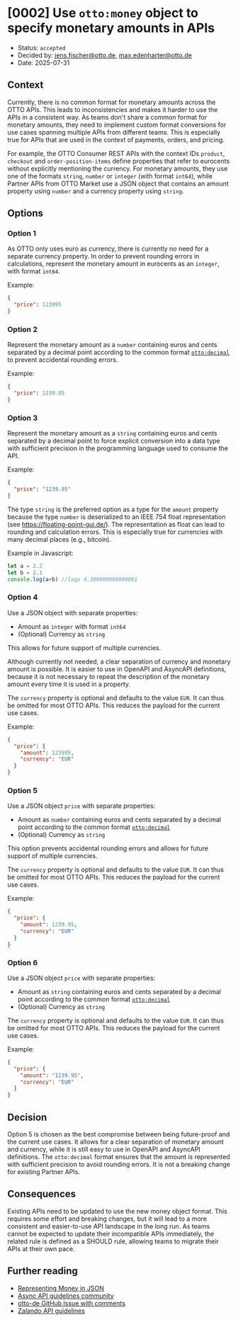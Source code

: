# [0002] Use `otto:money` object to specify monetary amounts in APIs

- Status: `accepted`
- Decided by: <jens.fischer@otto.de>, <max.edenharter@otto.de>
- Date: 2025-07-31

## Context

Currently, there is no common format for monetary amounts across the OTTO APIs. This leads to inconsistencies and makes it harder to use the APIs in a consistent way. As teams don't share a common format for monetary amounts, they need to implement custom format conversions for use cases spanning multiple APIs from different teams. This is especially true for APIs that are used in the context of payments, orders, and pricing.

For example, the OTTO Consumer REST APIs with the context IDs `product`, `checkout` and `order-position-items` define properties that refer to eurocents without explicitly mentioning the currency. For monetary amounts, they use one of the formats `string`, `number` or `integer` (with format `int64`), while Partner APIs from OTTO Market use a JSON object that contains an amount property using `number` and a currency property using `string`.

## Options

### Option 1

As OTTO only uses euro as currency, there is currently no need for a separate currency property.
In order to prevent rounding errors in calculations, represent the monetary amount in eurocents as an `integer`, with format `int64`.

Example:

```json
{
  "price": 123995
}
```

### Option 2

Represent the monetary amount as a `number` containing euros and cents separated by a decimal point according to the common format [`otto:decimal`][rule-R100079] to prevent accidental rounding errors.

Example:

```json
{
  "price": 1239.95
}
```

### Option 3

Represent the monetary amount as a `string` containing euros and cents separated by a decimal point to force explicit conversion into a data type with sufficient precision in the programming language used to consume the API.

Example:

```json
{
  "price": "1239.95"
}
```

The type `string` is the preferred option as a type for the `amount` property because the type `number` is deserialized to an IEEE 754 float representation (see https://floating-point-gui.de/).
The representation as float can lead to rounding and calculation errors.
This is especially true for currencies with many decimal places (e.g., bitcoin).

Example in Javascript:

```javascript
let a = 2.2
let b = 2.1
console.log(a+b) //logs 4.300000000000001
```

### Option 4

Use a JSON object with separate properties:

- Amount as `integer` with format `int64`
- (Optional) Currency as `string` 
  
This allows for future support of multiple currencies.

Although currently not needed, a clear separation of currency and monetary amount is possible.
It is easier to use in OpenAPI and AsyncAPI definitions, because it is not necessary to repeat the description of the monetary amount every time it is used in a property.

The `currency` property is optional and defaults to the value `EUR`. It can thus be omitted for most OTTO APIs. This reduces the payload for the current use cases.

Example:

```json
{
  "price": {
    "amount": 123995,
    "currency": "EUR"
  }
}
```

### Option 5

Use a JSON object `price` with separate properties:

- Amount as `number` containing euros and cents separated by a decimal point according to the common format [`otto:decimal`][rule-R100079] 
- (Optional) Currency as `string` 

This option prevents accidental rounding errors and allows for future support of multiple currencies.

The `currency` property is optional and defaults to the value `EUR`. It can thus be omitted for most OTTO APIs. This reduces the payload for the current use cases.

Example:

```json
{
  "price": {
    "amount": 1239.95,
    "currency": "EUR"
  }
}
```

### Option 6

Use a JSON object `price` with separate properties:

- Amount as `string` containing euros and cents separated by a decimal point according to the common format [`otto:decimal`][rule-R100079] 
- (Optional) Currency as `string` 

The `currency` property is optional and defaults to the value `EUR`. It can thus be omitted for most OTTO APIs. This reduces the payload for the current use cases.

Example:

```json
{
  "price": {
    "amount": "1239.95",
    "currency": "EUR"
  }
}
```

## Decision

Option 5 is chosen as the best compromise between being future-proof and the current use cases.
It allows for a clear separation of monetary amount and currency, while it is still easy to use in OpenAPI and AsyncAPI definitions.
The `otto:decimal` format ensures that the amount is represented with sufficient precision to avoid rounding errors.
It is not a breaking change for existing Partner APIs.

## Consequences

Existing APIs need to be updated to use the new money object format.
This requires some effort and breaking changes, but it will lead to a more consistent and easier-to-use API landscape in the long run.
As teams cannot be expected to update their incompatible APIs immediately, the related rule is defined as a SHOULD rule, allowing teams to migrate their APIs at their own pace.

## Further reading

* [Representing Money in JSON](https://github.com/FasterXML/jackson-datatypes-misc/blob/2.x/javax-money/MONEY.md)
* [Async API guidelines community](https://otto-eg.atlassian.net/wiki/spaces/P20/pages/123274149/Async+api+guidelines+community#:~:text=Guideline%20missing%20for%20%E2%80%9Cmoney%E2%80%9D%20or%20%E2%80%9Cprice%E2%80%9D%20format)
* [otto-de GitHub Issue with comments](https://github.com/otto-de/api-guidelines/issues/29)
* [Zalando API guidelines](https://opensource.zalando.com/restful-api-guidelines/#173)

[rule-R100079]: ../api-guidelines/global/json/canonical-data-types/rules/should-use-common-otto-decimal-format.md




